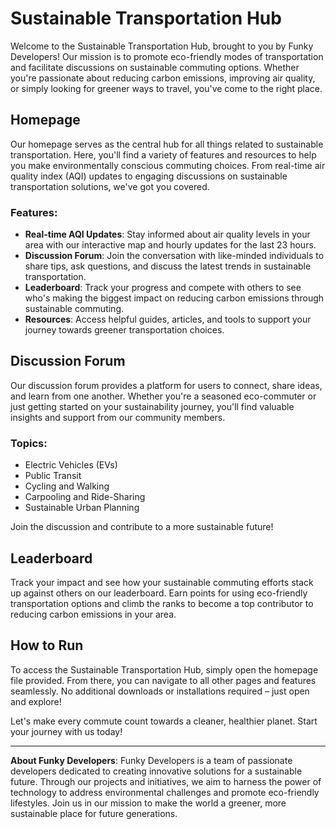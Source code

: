 # Sustainable Transportation Hub

Welcome to the Sustainable Transportation Hub, brought to you by Funky Developers! Our mission is to promote eco-friendly modes of transportation and facilitate discussions on sustainable commuting options. Whether you're passionate about reducing carbon emissions, improving air quality, or simply looking for greener ways to travel, you've come to the right place.

## Homepage

Our homepage serves as the central hub for all things related to sustainable transportation. Here, you'll find a variety of features and resources to help you make environmentally conscious commuting choices. From real-time air quality index (AQI) updates to engaging discussions on sustainable transportation solutions, we've got you covered.

### Features:
- **Real-time AQI Updates**: Stay informed about air quality levels in your area with our interactive map and hourly updates for the last 23 hours.
- **Discussion Forum**: Join the conversation with like-minded individuals to share tips, ask questions, and discuss the latest trends in sustainable transportation.
- **Leaderboard**: Track your progress and compete with others to see who's making the biggest impact on reducing carbon emissions through sustainable commuting.
- **Resources**: Access helpful guides, articles, and tools to support your journey towards greener transportation choices.

## Discussion Forum

Our discussion forum provides a platform for users to connect, share ideas, and learn from one another. Whether you're a seasoned eco-commuter or just getting started on your sustainability journey, you'll find valuable insights and support from our community members.

### Topics:
- Electric Vehicles (EVs)
- Public Transit
- Cycling and Walking
- Carpooling and Ride-Sharing
- Sustainable Urban Planning

Join the discussion and contribute to a more sustainable future!

## Leaderboard

Track your impact and see how your sustainable commuting efforts stack up against others on our leaderboard. Earn points for using eco-friendly transportation options and climb the ranks to become a top contributor to reducing carbon emissions in your area.

## How to Run

To access the Sustainable Transportation Hub, simply open the homepage file provided. From there, you can navigate to all other pages and features seamlessly. No additional downloads or installations required – just open and explore!

Let's make every commute count towards a cleaner, healthier planet. Start your journey with us today!

---

**About Funky Developers**: 
Funky Developers is a team of passionate developers dedicated to creating innovative solutions for a sustainable future. Through our projects and initiatives, we aim to harness the power of technology to address environmental challenges and promote eco-friendly lifestyles. Join us in our mission to make the world a greener, more sustainable place for future generations.
